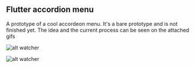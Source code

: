 ## Flutter accordion menu

A prototype of a cool accordeon menu. It's a bare prototype and is not finished yet.
The idea and the current process can be seen on the attached gifs 


![alt watcher](https://github.com/caseyryan/flutter_accordeon_menu_challenge/blob/master/assets/spec.gif?raw=true)

![alt watcher](https://github.com/caseyryan/flutter_accordeon_menu_challenge/blob/master/assets/progress.gif?raw=true)